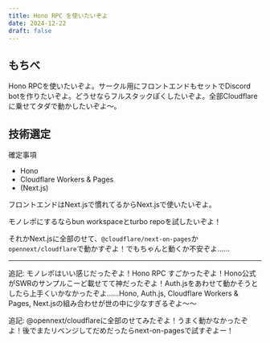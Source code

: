 ```yaml
---
title: Hono RPC を使いたいぞよ
date: 2024-12-22
draft: false
---
```


## もちべ

Hono RPCを使いたいぞよ。サークル用にフロントエンドもセットでDiscord botを作りたいぞよ。どうせならフルスタックぽくしたいぞよ。全部Cloudflareに乗せてタダで動かしたいぞよ〜。

## 技術選定

確定事項
- Hono
- Cloudflare Workers & Pages
- (Next.js)

フロントエンドはNext.jsで慣れてるからNext.jsで使いたいぞよ。

モノレポにするならbun workspaceとturbo repoを試したいぞよ！

それかNext.jsに全部のせて、`@cloudflare/next-on-pages`か`opennext/cloudflare`で動かすぞよ！でもちゃんと動くか不安ぞよ……

---

追記: モノレポはいい感じだったぞよ！Hono RPC すごかったぞよ！Hono公式がSWRのサンプルこーど載せてて神だったぞよ！Auth.jsをあわせて動かそうとしたら上手くいかなかったぞよ……Hono, Auth.js, Cloudflare Workers & Pages, Next.jsの組み合わせが世の中に少なすぎるぞよ〜〜

追記: @opennext/cloudflareに全部のせてみたぞよ！うまく動かなかったぞよ！後でまたリベンジしてだめだったらnext-on-pagesで試すぞよー！